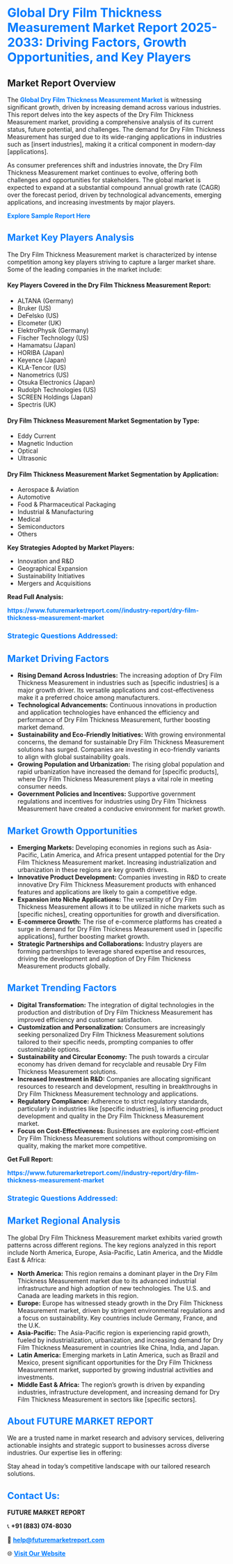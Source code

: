 <h1 style="color: #007BFF;">Global Dry Film Thickness Measurement Market Report 2025-2033: Driving Factors, Growth Opportunities, and Key Players</h1>

<section id="overview">
<h2>Market Report Overview</h2>
<p>The <a href="https://www.futuremarketreport.com//industry-report/dry-film-thickness-measurement-market" style="color: #007BFF; text-decoration: none;"><strong>Global Dry Film Thickness Measurement Market</strong></a> is witnessing significant growth, driven by increasing demand across various industries. This report delves into the key aspects of the Dry Film Thickness Measurement market, providing a comprehensive analysis of its current status, future potential, and challenges. The demand for Dry Film Thickness Measurement has surged due to its wide-ranging applications in industries such as [insert industries], making it a critical component in modern-day [applications].</p>
<p>As consumer preferences shift and industries innovate, the Dry Film Thickness Measurement market continues to evolve, offering both challenges and opportunities for stakeholders. The global market is expected to expand at a substantial compound annual growth rate (CAGR) over the forecast period, driven by technological advancements, emerging applications, and increasing investments by major players.</p>
</section>

<section id="overview">
<p><a href="https://www.futuremarketreport.com//request-sample/reportId=54032" style="color: #007BFF; text-decoration: none;"><strong>Explore Sample Report Here</strong></a></p>
</section>

<section id="key-players">
<h2 style="color: #007BFF;">Market Key Players Analysis</h2>
<p>The Dry Film Thickness Measurement market is characterized by intense competition among key players striving to capture a larger market share. Some of the leading companies in the market include:</p>
<h4>Key Players Covered in the Dry Film Thickness Measurement Report:</h4>
<ul><li>ALTANA (Germany)</li><li>Bruker (US)</li><li>DeFelsko (US)</li><li>Elcometer (UK)</li><li>ElektroPhysik (Germany)</li><li>Fischer Technology (US)</li><li>Hamamatsu (Japan)</li><li>HORIBA (Japan)</li><li>Keyence (Japan)</li><li>KLA-Tencor (US)</li><li>Nanometrics (US)</li><li>Otsuka Electronics (Japan)</li><li>Rudolph Technologies (US)</li><li>SCREEN Holdings (Japan)</li><li>Spectris (UK)</li></ul>
<h4>Dry Film Thickness Measurement Market Segmentation by Type:</h4>
<ul><li>Eddy Current</li><li>Magnetic Induction</li><li>Optical</li><li>Ultrasonic</li></ul>

<h4>Dry Film Thickness Measurement Market Segmentation by Application:</h4>
<ul><li>Aerospace &amp; Aviation</li><li>Automotive</li><li>Food &amp; Pharmaceutical Packaging</li><li>Industrial &amp; Manufacturing</li><li>Medical</li><li>Semiconductors</li><li>Others</li></ul>
<p><strong>Key Strategies Adopted by Market Players:</strong></p>
<ul>
<li>Innovation and R&D</li>
<li>Geographical Expansion</li>
<li>Sustainability Initiatives</li>
<li>Mergers and Acquisitions</li>
</ul>
</section>

<section>
<p><strong>Read Full Analysis: </strong></p><a href="https://www.futuremarketreport.com//industry-report/dry-film-thickness-measurement-market" style="color: #007BFF; text-decoration: none;"><strong>https://www.futuremarketreport.com//industry-report/dry-film-thickness-measurement-market</strong></a>
<h3 style="color: #007BFF;">Strategic Questions Addressed:</h3>
</section>

<section id="driving-factors">
<h2 style="color: #007BFF;">Market Driving Factors</h2>
<ul>
<li><strong>Rising Demand Across Industries:</strong> The increasing adoption of Dry Film Thickness Measurement in industries such as [specific industries] is a major growth driver. Its versatile applications and cost-effectiveness make it a preferred choice among manufacturers.</li>
<li><strong>Technological Advancements:</strong> Continuous innovations in production and application technologies have enhanced the efficiency and performance of Dry Film Thickness Measurement, further boosting market demand.</li>
<li><strong>Sustainability and Eco-Friendly Initiatives:</strong> With growing environmental concerns, the demand for sustainable Dry Film Thickness Measurement solutions has surged. Companies are investing in eco-friendly variants to align with global sustainability goals.</li>
<li><strong>Growing Population and Urbanization:</strong> The rising global population and rapid urbanization have increased the demand for [specific products], where Dry Film Thickness Measurement plays a vital role in meeting consumer needs.</li>
<li><strong>Government Policies and Incentives:</strong> Supportive government regulations and incentives for industries using Dry Film Thickness Measurement have created a conducive environment for market growth.</li>
</ul>
</section>

<section id="growth-opportunities">
<h2 style="color: #007BFF;">Market Growth Opportunities</h2>
<ul>
<li><strong>Emerging Markets:</strong> Developing economies in regions such as Asia-Pacific, Latin America, and Africa present untapped potential for the Dry Film Thickness Measurement market. Increasing industrialization and urbanization in these regions are key growth drivers.</li>
<li><strong>Innovative Product Development:</strong> Companies investing in R&D to create innovative Dry Film Thickness Measurement products with enhanced features and applications are likely to gain a competitive edge.</li>
<li><strong>Expansion into Niche Applications:</strong> The versatility of Dry Film Thickness Measurement allows it to be utilized in niche markets such as [specific niches], creating opportunities for growth and diversification.</li>
<li><strong>E-commerce Growth:</strong> The rise of e-commerce platforms has created a surge in demand for Dry Film Thickness Measurement used in [specific applications], further boosting market growth.</li>
<li><strong>Strategic Partnerships and Collaborations:</strong> Industry players are forming partnerships to leverage shared expertise and resources, driving the development and adoption of Dry Film Thickness Measurement products globally.</li>
</ul>
</section>

<section id="trending-factors">
<h2 style="color: #007BFF;">Market Trending Factors</h2>
<ul>
<li><strong>Digital Transformation:</strong> The integration of digital technologies in the production and distribution of Dry Film Thickness Measurement has improved efficiency and customer satisfaction.</li>
<li><strong>Customization and Personalization:</strong> Consumers are increasingly seeking personalized Dry Film Thickness Measurement solutions tailored to their specific needs, prompting companies to offer customizable options.</li>
<li><strong>Sustainability and Circular Economy:</strong> The push towards a circular economy has driven demand for recyclable and reusable Dry Film Thickness Measurement solutions.</li>
<li><strong>Increased Investment in R&D:</strong> Companies are allocating significant resources to research and development, resulting in breakthroughs in Dry Film Thickness Measurement technology and applications.</li>
<li><strong>Regulatory Compliance:</strong> Adherence to strict regulatory standards, particularly in industries like [specific industries], is influencing product development and quality in the Dry Film Thickness Measurement market.</li>
<li><strong>Focus on Cost-Effectiveness:</strong> Businesses are exploring cost-efficient Dry Film Thickness Measurement solutions without compromising on quality, making the market more competitive.</li>
</ul>
</section>

<section>
<p><strong>Get Full Report: </strong></p><a href="https://www.futuremarketreport.com//industry-report/dry-film-thickness-measurement-market" style="color: #007BFF; text-decoration: none;"><strong>https://www.futuremarketreport.com//industry-report/dry-film-thickness-measurement-market</strong></a>
<h3 style="color: #007BFF;">Strategic Questions Addressed:</h3>
</section>


<section id="regional-analysis">
<h2 style="color: #007BFF;">Market Regional Analysis</h2>
<p>The global Dry Film Thickness Measurement market exhibits varied growth patterns across different regions. The key regions analyzed in this report include North America, Europe, Asia-Pacific, Latin America, and the Middle East & Africa:</p>
<ul>
<li><strong>North America:</strong> This region remains a dominant player in the Dry Film Thickness Measurement market due to its advanced industrial infrastructure and high adoption of new technologies. The U.S. and Canada are leading markets in this region.</li>
<li><strong>Europe:</strong> Europe has witnessed steady growth in the Dry Film Thickness Measurement market, driven by stringent environmental regulations and a focus on sustainability. Key countries include Germany, France, and the U.K.</li>
<li><strong>Asia-Pacific:</strong> The Asia-Pacific region is experiencing rapid growth, fueled by industrialization, urbanization, and increasing demand for Dry Film Thickness Measurement in countries like China, India, and Japan.</li>
<li><strong>Latin America:</strong> Emerging markets in Latin America, such as Brazil and Mexico, present significant opportunities for the Dry Film Thickness Measurement market, supported by growing industrial activities and investments.</li>
<li><strong>Middle East & Africa:</strong> The region’s growth is driven by expanding industries, infrastructure development, and increasing demand for Dry Film Thickness Measurement in sectors like [specific sectors].</li>
</ul>
</section>

<footer>
<h2 style="color: #007BFF;">About FUTURE MARKET REPORT</h2>
<p>We are a trusted name in market research and advisory services, delivering actionable insights and strategic support to businesses across diverse industries. Our expertise lies in offering:</p>

<p>Stay ahead in today’s competitive landscape with our tailored research solutions.</p>

<h2 style="color: #007BFF;">Contact Us:</h2>
<p><strong>FUTURE MARKET REPORT</strong></p>
<p>📞 <strong>+91 (883) 074-8030</strong></p>
<p>📧 <strong><a href="mailto:help@futuremarketreport.com" style="color: #007BFF;">help@futuremarketreport.com</a></strong></p>
<p>🌐 <strong><a href="https://www.futuremarketreport.com/" style="color: #007BFF;">Visit Our Website</a></strong></p>
</footer>